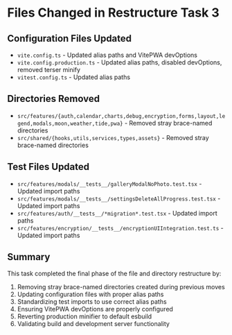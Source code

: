 # Files Changed in Restructure Task 3

## Configuration Files Updated
- `vite.config.ts` - Updated alias paths and VitePWA devOptions
- `vite.config.production.ts` - Updated alias paths, disabled devOptions, removed terser minify
- `vitest.config.ts` - Updated alias paths

## Directories Removed
- `src/features/{auth,calendar,charts,debug,encryption,forms,layout,legend,modals,moon,weather,tide,pwa}` - Removed stray brace-named directories
- `src/shared/{hooks,utils,services,types,assets}` - Removed stray brace-named directories

## Test Files Updated
- `src/features/modals/__tests__/galleryModalNoPhoto.test.tsx` - Updated import paths
- `src/features/modals/__tests__/settingsDeleteAllProgress.test.tsx` - Updated import paths
- `src/features/auth/__tests__/*migration*.test.tsx` - Updated import paths
- `src/features/encryption/__tests__/encryptionUIIntegration.test.ts` - Updated import paths

## Summary
This task completed the final phase of the file and directory restructure by:
1. Removing stray brace-named directories created during previous moves
2. Updating configuration files with proper alias paths
3. Standardizing test imports to use correct alias paths
4. Ensuring VitePWA devOptions are properly configured
5. Reverting production minifier to default esbuild
6. Validating build and development server functionality